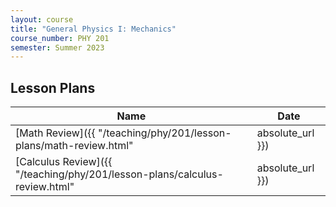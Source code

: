 ```yaml
---
layout: course
title: "General Physics I: Mechanics"
course_number: PHY 201
semester: Summer 2023
---
```


## Lesson Plans

| Name | Date |
| --- | --------- |
| [Math Review]({{ "/teaching/phy/201/lesson-plans/math-review.html" | absolute_url }}) | May 23, 2023 |
| [Calculus Review]({{ "/teaching/phy/201/lesson-plans/calculus-review.html" | absolute_url }}) | May 24, 2023 |
